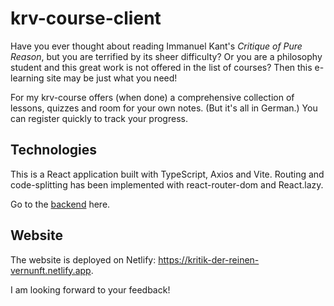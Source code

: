 # krv-course-client
Have you ever thought about reading Immanuel Kant's <i>Critique of Pure Reason</i>, but you are terrified by its sheer difficulty?
Or you are a philosophy student and this great work is not offered in the list of courses?
Then this e-learning site may be just what you need!

For my krv-course offers (when done) a comprehensive collection of lessons, quizzes and room for your own notes. (But it's all in German.)
You can register quickly to track your progress.

## Technologies
This is a React application built with TypeScript, Axios and Vite. Routing and code-splitting has been implemented with react-router-dom and React.lazy.

Go to the [backend](https://github.com/miob1781/krv-course-server) here.

## Website

The website is deployed on Netlify: https://kritik-der-reinen-vernunft.netlify.app.

I am looking forward to your feedback!
